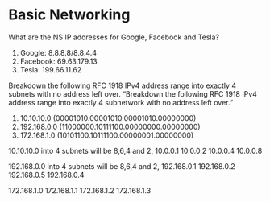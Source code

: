 # Basic Networking 

What are the NS IP addresses for Google, Facebook and Tesla? 
1. Google: 8.8.8.8/8.8.4.4
2. Facebook: 69.63.179.13
3. Tesla: 199.66.11.62

Breakdown the following RFC 1918 IPv4 address range into exactly 4 subnets with no address
left over.
“Breakdown the following RFC 1918 IPv4 address range into exactly 4
subnetwork with no address left over.” 
1. 10.10.10.0 (00001010.00001010.00001010.00000000) 
2. 192.168.0.0 (11000000.10111100.00000000.00000000)
3. 172.168.1.0 (10101100.10111100.00000001.00000000)

 10.10.10.0 into 4 subnets will be 8,6,4 and 2,
10.0.0.1
10.0.0.2
10.0.0.4
10.0.0.8

192.168.0.0 into 4 subnets will be 8,6,4 and 2,
192.168.0.1
192.168.0.2
192.168.0.5
192.168.0.4

172.168.1.0
172.168.1.1
172.168.1.2
172.168.1.3